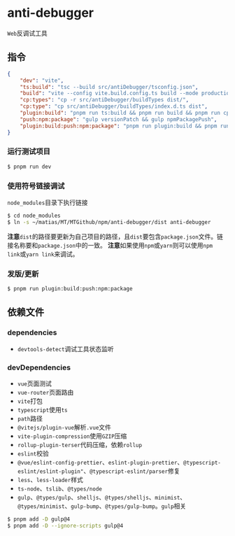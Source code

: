 <!--
 * @Author: matiastang
 * @Date: 2024-07-15 14:13:28
 * @LastEditors: matiastang
 * @LastEditTime: 2024-07-15 16:55:08
 * @FilePath: /anti-debugger/DEV_README.md
 * @Description: DEV_README
-->
# anti-debugger

`Web`反调试工具

## 指令

```json
{
    "dev": "vite",
    "ts:build": "tsc --build src/antiDebugger/tsconfig.json",
    "build": "vite --config vite.build.config.ts build --mode production",
    "cp:types": "cp -r src/antiDebugger/buildTypes dist/",
    "cp:type": "cp src/antiDebugger/buildTypes/index.d.ts dist",
    "plugin:build": "pnpm run ts:build && pnpm run build && pnpm run cp:type",
    "push:npm:package": "gulp versionPatch && gulp npmPackagePush",
    "plugin:build:push:npm:package": "pnpm run plugin:build && pnpm run push:npm:package"
}
```

### 运行测试项目

```sh
$ pnpm run dev
```

### 使用符号链接调试

`node_modules`目录下执行链接
```sh
$ cd node_modules
$ ln -s ~/matias/MT/MTGithub/npm/anti-debugger/dist anti-debugger
```
**注意**`dist`的路径要更新为自己项目的路径，且`dist`要包含`package.json`文件。链接名称要和`package.json`中的一致。
**注意**如果使用`npm`或`yarn`则可以使用`npm link`或`yarn link`来调试。

### 发版/更新

```sh
$ pnpm run plugin:build:push:npm:package
```

## 依赖文件

### dependencies

* `devtools-detect`调试工具状态监听

### devDependencies

* `vue`页面测试
* `vue-router`页面路由
* `vite`打包
* `typescript`使用`ts`
* `path`路径
* `@vitejs/plugin-vue`解析`.vue`文件
* `vite-plugin-compression`使用`GZIP`压缩
* `rollup-plugin-terser`代码压缩，依赖`rollup`
* `eslint`校验
* `@vue/eslint-config-prettier`、`eslint-plugin-prettier`、`@typescript-eslint/eslint-plugin"`、`@typescript-eslint/parser`修复
* `less`、`less-loader`样式
* `ts-node`、`tslib`、`@types/node`
* `gulp`、`@types/gulp`、`shelljs`、`@types/shelljs`、`minimist`、`@types/minimist`、`gulp-bump`、`@types/gulp-bump`。`gulp`相关
```sh
$ pnpm add -D gulp@4
$ pnpm add -D --ignore-scripts gulp@4
```